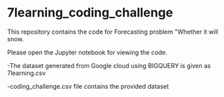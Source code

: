 # 7learning_coding_challenge
This repository contains the code for Forecasting problem "Whether it will snow. 

Please open the Jupyter notebook for viewing the code. 

-The dataset generated from Google cloud using BIGQUERY is given as 7learning.csv

-coding_challenge.csv file contains the provided dataset
